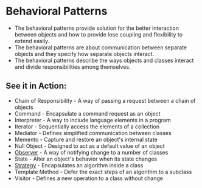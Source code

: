 # Behavioral Patterns

* The behavioral patterns provide solution for the better interaction between objects and how to provide lose coupling and flexibility to extend easily.
* The behavioral patterns are about communication between separate objects and they specify how separate objects interact.
* The behavioral patterns describe the ways objects and classes interact and divide responsibilities among themselves.

## See it in Action:

* Chain of Responsibility - A way of passing a request between a chain of objects
* Command - Encapsulate a command request as an object
* Interpreter - A way to include language elements in a program
* Iterator - Sequentially access the elements of a collection
* Mediator - Defines simplified communication between classes
* Memento - Capture and restore an object's internal state
* Null Object - Designed to act as a default value of an object
* [Observer](https://github.com/tirthalpatel/Learning-OOPD/tree/master/DesignPatterns/src/com/tirthal/learning/design/patterns/behavioral/observer) - A way of notifying change to a number of classes
* State - Alter an object's behavior when its state changes
* [Strategy](https://github.com/tirthalpatel/Learning-OOPD/tree/master/DesignPatterns/src/com/tirthal/learning/design/patterns/behavioral/strategy) - Encapsulates an algorithm inside a class
* Template Method - Defer the exact steps of an algorithm to a subclass
* Visitor - Defines a new operation to a class without change
